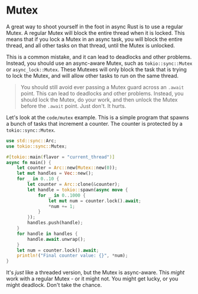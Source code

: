 # Mutex

A great way to shoot yourself in the foot in async Rust is to use a regular Mutex. A regular Mutex will block the entire thread when it is locked. This means that if you lock a Mutex in an async task, you will block the entire thread, and all other tasks on that thread, until the Mutex is unlocked.

This is a common mistake, and it can lead to deadlocks and other problems. Instead, you should use an async-aware Mutex, such as `tokio::sync::Mutex` or `async_lock::Mutex`. These Mutexes will only block the task that is trying to lock the Mutex, and will allow other tasks to run on the same thread.

> You should still avoid ever passing a Mutex guard across an `.await` point. This can lead to deadlocks and other problems. Instead, you should lock the Mutex, do your work, and then unlock the Mutex before the `.await` point. Just don't. It hurts.

Let's look at the `code/mutex` example. This is a simple program that spawns a bunch of tasks that increment a counter. The counter is protected by a `tokio::sync::Mutex`.

```rust
use std::sync::Arc;
use tokio::sync::Mutex;

#[tokio::main(flavor = "current_thread")]
async fn main() {
    let counter = Arc::new(Mutex::new(0));
    let mut handles = Vec::new();
    for _ in 0..10 {
        let counter = Arc::clone(&counter);
        let handle = tokio::spawn(async move {
            for _ in 0..1000 {
                let mut num = counter.lock().await;
                *num += 1;
            }
        });
        handles.push(handle);
    }
    for handle in handles {
        handle.await.unwrap();
    }
    let num = counter.lock().await;
    println!("Final counter value: {}", *num);
}
```

It's *just* like a threaded version, but the Mutex is async-aware. This *might* work with a regular Mutex - or it might not. You might get lucky, or you might deadlock. Don't take the chance.